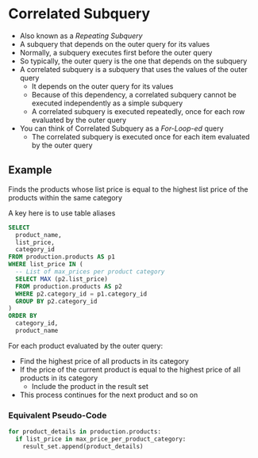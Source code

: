 # Correlated Subquery

- Also known as a *Repeating Subquery*
- A subquery that depends on the outer query for its values
- Normally, a subquery executes first before the outer query
- So typically, the outer query is the one that depends on the subquery
- A correlated subquery is a subquery that uses the values of the outer query
  - It depends on the outer query for its values
  - Because of this dependency, a correlated subquery cannot be executed independently as a simple subquery
  - A correlated subquery is executed repeatedly, once for each row evaluated by the outer query
- You can think of Correlated Subquery as a *For-Loop-ed* query
  - The correlated subquery is executed once for each item evaluated by the outer query

## Example

Finds the products whose list price is equal to the highest list price of the products within the same category

A key here is to use table aliases 

```sql
SELECT
  product_name,
  list_price,
  category_id
FROM production.products AS p1
WHERE list_price IN (
  -- List of max_prices per product category
  SELECT MAX (p2.list_price)
  FROM production.products AS p2
  WHERE p2.category_id = p1.category_id
  GROUP BY p2.category_id
)
ORDER BY 
  category_id,
  product_name
```

For each product evaluated by the outer query:

- Find the highest price of all products in its category
- If the price of the current product is equal to the highest price of all products in its category
  - Include the product in the result set
- This process continues for the next product and so on

### Equivalent Pseudo-Code

```python
for product_details in production.products:
  if list_price in max_price_per_product_category:
    result_set.append(product_details)
```
